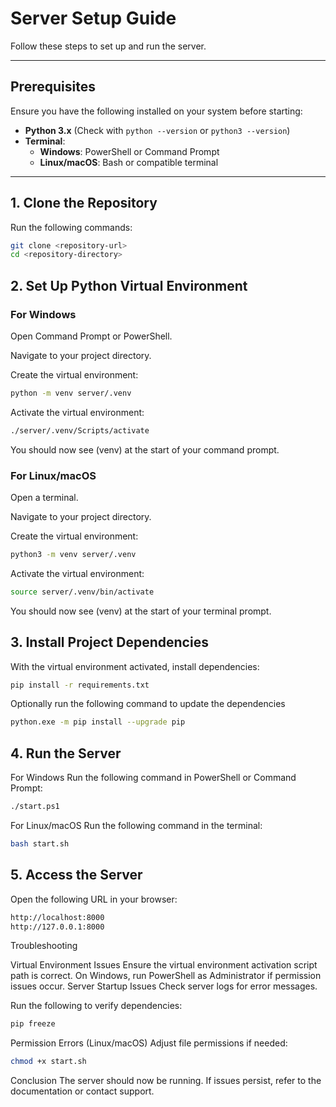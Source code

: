 # Server Setup Guide

Follow these steps to set up and run the server.

---

## Prerequisites

Ensure you have the following installed on your system before starting:

- **Python 3.x** (Check with `python --version` or `python3 --version`)
- **Terminal**:
  - **Windows**: PowerShell or Command Prompt
  - **Linux/macOS**: Bash or compatible terminal

---

## 1. Clone the Repository

Run the following commands:

```bash
git clone <repository-url>
cd <repository-directory>
```

## 2. Set Up Python Virtual Environment

### For Windows

Open Command Prompt or PowerShell.

Navigate to your project directory.

Create the virtual environment:

```bash
python -m venv server/.venv
```

Activate the virtual environment:

```bash
./server/.venv/Scripts/activate
```

You should now see (venv) at the start of your command prompt.

### For Linux/macOS

Open a terminal.

Navigate to your project directory.

Create the virtual environment:

```bash
python3 -m venv server/.venv
```

Activate the virtual environment:

```bash
source server/.venv/bin/activate
```

You should now see (venv) at the start of your terminal prompt.

## 3. Install Project Dependencies

With the virtual environment activated, install dependencies:

```bash
pip install -r requirements.txt
```

Optionally run the following command to update the dependencies

```bash
python.exe -m pip install --upgrade pip
```

## 4. Run the Server

For Windows
Run the following command in PowerShell or Command Prompt:

```bash
./start.ps1
```

For Linux/macOS
Run the following command in the terminal:

```bash
bash start.sh
```

## 5. Access the Server

Open the following URL in your browser:

```bash
http://localhost:8000
http://127.0.0.1:8000
```

Troubleshooting

Virtual Environment Issues
Ensure the virtual environment activation script path is correct.
On Windows, run PowerShell as Administrator if permission issues occur.
Server Startup Issues
Check server logs for error messages.

Run the following to verify dependencies:

```bash
pip freeze
```

Permission Errors (Linux/macOS)
Adjust file permissions if needed:

```bash
chmod +x start.sh
```

Conclusion
The server should now be running. If issues persist, refer to the documentation or contact support.
